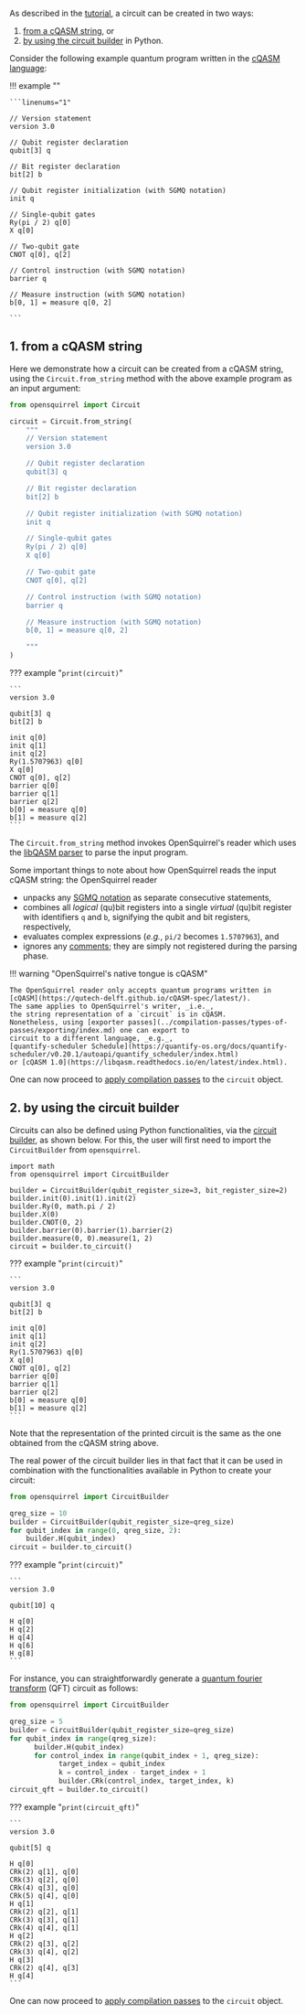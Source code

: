 As described in the [tutorial](index.md), a circuit can be created in two ways:

1. [from a cQASM string](creating-a-circuit.md#1-from-a-cqasm-string), or
2. [by using the circuit builder](creating-a-circuit.md#2-by-using-the-circuit-builder) in Python.

Consider the following example quantum program written in the
[cQASM language](https://qutech-delft.github.io/cQASM-spec/latest/):

!!! example ""

    ```linenums="1"

    // Version statement
    version 3.0

    // Qubit register declaration
    qubit[3] q

    // Bit register declaration
    bit[2] b

    // Qubit register initialization (with SGMQ notation)
    init q

    // Single-qubit gates
    Ry(pi / 2) q[0]
    X q[0]

    // Two-qubit gate
    CNOT q[0], q[2]

    // Control instruction (with SGMQ notation)
    barrier q

    // Measure instruction (with SGMQ notation)
    b[0, 1] = measure q[0, 2]

    ```

## 1. from a cQASM string

Here we demonstrate how a circuit can be created from a cQASM string,
using the `Circuit.from_string` method with the above example program as an input argument:

```python
from opensquirrel import Circuit

circuit = Circuit.from_string(
    """
    // Version statement
    version 3.0

    // Qubit register declaration
    qubit[3] q

    // Bit register declaration
    bit[2] b

    // Qubit register initialization (with SGMQ notation)
    init q

    // Single-qubit gates
    Ry(pi / 2) q[0]
    X q[0]

    // Two-qubit gate
    CNOT q[0], q[2]

    // Control instruction (with SGMQ notation)
    barrier q

    // Measure instruction (with SGMQ notation)
    b[0, 1] = measure q[0, 2]

    """
)
```

??? example "`print(circuit)`"

    ```
    version 3.0

    qubit[3] q
    bit[2] b

    init q[0]
    init q[1]
    init q[2]
    Ry(1.5707963) q[0]
    X q[0]
    CNOT q[0], q[2]
    barrier q[0]
    barrier q[1]
    barrier q[2]
    b[0] = measure q[0]
    b[1] = measure q[2]
    ```

The `Circuit.from_string` method invokes OpenSquirrel's reader which uses the
[libQASM parser](https://qutech-delft.github.io/libqasm/latest/) to parse the input program.

Some important things to note about how OpenSquirrel reads the input cQASM string:
the OpenSquirrel reader

- unpacks any [SGMQ notation](https://qutech-delft.github.io/cQASM-spec/latest/language_specification/statements/instructions/single-gate-multiple-qubit-notation.html)
as separate consecutive statements,
- combines all _logical_ (qu)bit registers into a single _virtual_ (qu)bit register
with identifiers `q` and `b`, signifying the qubit and bit registers, respectively,
- evaluates complex expressions (_e.g._, `pi/2` becomes `1.5707963`), and
- ignores any [comments](https://qutech-delft.github.io/cQASM-spec/latest/language_specification/tokens/whitespace_and_comments.html);
they are simply not registered during the parsing phase.

!!! warning "OpenSquirrel's native tongue is cQASM"

    The OpenSquirrel reader only accepts quantum programs written in
    [cQASM](https://qutech-delft.github.io/cQASM-spec/latest/).
    The same applies to OpenSquirrel's writer, _i.e._,
    the string representation of a `circuit` is in cQASM.
    Nonetheless, using [exporter passes](../compilation-passes/types-of-passes/exporting/index.md) one can export to
    circuit to a different language, _e.g._,
    [quantify-scheduler Schedule](https://quantify-os.org/docs/quantify-scheduler/v0.20.1/autoapi/quantify_scheduler/index.html)
    or [cQASM 1.0](https://libqasm.readthedocs.io/en/latest/index.html).

One can now proceed to [apply compilation passes](applying-compilation-passes.md) to the `circuit` object.

## 2. by using the circuit builder

Circuits can also be defined using Python functionalities,
via the [circuit builder](../circuit-builder/index.md), as shown below.
For this, the user will first need to import the `CircuitBuilder` from `opensquirrel`.

```{ .py }
import math
from opensquirrel import CircuitBuilder

builder = CircuitBuilder(qubit_register_size=3, bit_register_size=2)
builder.init(0).init(1).init(2)
builder.Ry(0, math.pi / 2)
builder.X(0)
builder.CNOT(0, 2)
builder.barrier(0).barrier(1).barrier(2)
builder.measure(0, 0).measure(1, 2)
circuit = builder.to_circuit()
```

??? example "`print(circuit)`"

    ```
    version 3.0

    qubit[3] q
    bit[2] b

    init q[0]
    init q[1]
    init q[2]
    Ry(1.5707963) q[0]
    X q[0]
    CNOT q[0], q[2]
    barrier q[0]
    barrier q[1]
    barrier q[2]
    b[0] = measure q[0]
    b[1] = measure q[2]
    ```

Note that the representation of the printed circuit is the same as the one obtained from the cQASM string above.

The real power of the circuit builder lies in that fact that it can be used in combination with the functionalities
available in Python to create your circuit:

```python
from opensquirrel import CircuitBuilder

qreg_size = 10
builder = CircuitBuilder(qubit_register_size=qreg_size)
for qubit_index in range(0, qreg_size, 2):
    builder.H(qubit_index)
circuit = builder.to_circuit()
```

??? example "`print(circuit)`"

    ```
    version 3.0

    qubit[10] q

    H q[0]
    H q[2]
    H q[4]
    H q[6]
    H q[8]
    ```

For instance, you can straightforwardly generate a [quantum fourier transform](https://en.wikipedia.org/wiki/Quantum_Fourier_transform) (QFT) circuit as follows:

```python
from opensquirrel import CircuitBuilder

qreg_size = 5
builder = CircuitBuilder(qubit_register_size=qreg_size)
for qubit_index in range(qreg_size):
      builder.H(qubit_index)
      for control_index in range(qubit_index + 1, qreg_size):
            target_index = qubit_index
            k = control_index - target_index + 1
            builder.CRk(control_index, target_index, k)
circuit_qft = builder.to_circuit()
```

??? example "`print(circuit_qft)`"

    ```
    version 3.0

    qubit[5] q

    H q[0]
    CRk(2) q[1], q[0]
    CRk(3) q[2], q[0]
    CRk(4) q[3], q[0]
    CRk(5) q[4], q[0]
    H q[1]
    CRk(2) q[2], q[1]
    CRk(3) q[3], q[1]
    CRk(4) q[4], q[1]
    H q[2]
    CRk(2) q[3], q[2]
    CRk(3) q[4], q[2]
    H q[3]
    CRk(2) q[4], q[3]
    H q[4]
    ```

One can now proceed to [apply compilation passes](applying-compilation-passes.md) to the `circuit` object.
